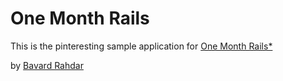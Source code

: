 # One Month Rails

This is the pinteresting sample application for
[One Month Rails*](Http://onemonthrails.com)

by [Bavard Rahdar](air-watch.com)
